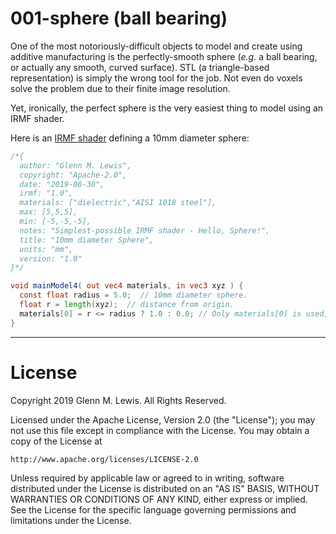 # 001-sphere (ball bearing)

One of the most notoriously-difficult objects to model and create using additive manufacturing 
is the perfectly-smooth sphere (*e.g.* a ball bearing, or actually any smooth, curved surface).
STL (a triangle-based representation) is simply the wrong tool for the job.
Not even do voxels solve the problem due to their finite image resolution.

Yet, ironically, the perfect sphere is the very easiest thing to model using an IRMF shader.

Here is an [IRMF shader](sphere.irmf) defining a 10mm diameter sphere:

```glsl
/*{
  author: "Glenn M. Lewis",
  copyright: "Apache-2.0",
  date: "2019-06-30",
  irmf: "1.0",
  materials: ["dielectric","AISI 1018 steel"],
  max: [5,5,5],
  min: [-5,-5,-5],
  notes: "Simplest-possible IRMF shader - Hello, Sphere!",
  title: "10mm diameter Sphere",
  units: "mm",
  version: "1.0"
}*/

void mainModel4( out vec4 materials, in vec3 xyz ) {
  const float radius = 5.0;  // 10mm diameter sphere.
  float r = length(xyz);  // distance from origin.
  materials[0] = r <= radius ? 1.0 : 0.0; // Only materials[0] is used; the others are ignored.
}
```

----------------------------------------------------------------------

# License

Copyright 2019 Glenn M. Lewis. All Rights Reserved.

Licensed under the Apache License, Version 2.0 (the "License");
you may not use this file except in compliance with the License.
You may obtain a copy of the License at

    http://www.apache.org/licenses/LICENSE-2.0

Unless required by applicable law or agreed to in writing, software
distributed under the License is distributed on an "AS IS" BASIS,
WITHOUT WARRANTIES OR CONDITIONS OF ANY KIND, either express or implied.
See the License for the specific language governing permissions and
limitations under the License.
